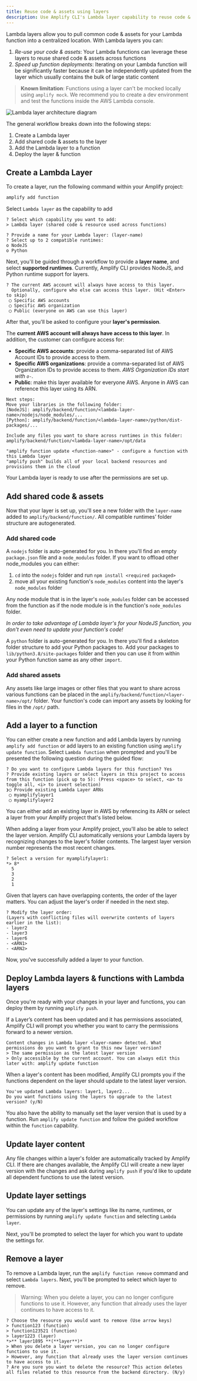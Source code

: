 ```yaml
---
title: Reuse code & assets using layers
description: Use Amplify CLI's Lambda layer capability to reuse code & assets across functions.
---
```


Lambda layers allow you to pull common code & assets for your Lambda function into a centralized location. With Lambda layers you can:
1. _*Re-use your code & assets*_: Your Lambda functions can leverage these layers to reuse shared code & assets across functions
2. _*Speed up function deployments*_: Iterating on your Lambda function will be significantly faster because it can be independently updated from the layer which usually contains the bulk of large static content

> **Known limitation**: Functions using a layer can't be mocked locally using `amplify mock`. We recommend you to create a dev environment and test the functions inside the AWS Lambda console.

![Lambda layer architecture diagram](~/images/layers-architecture.gif)

The general workflow breaks down into the following steps:
1. Create a Lambda layer
2. Add shared code & assets to the layer
3. Add the Lambda layer to a function
4. Deploy the layer & function

## Create a Lambda Layer

To create a layer, run the following command within your Amplify project:

```bash
amplify add function
```

Select `Lambda layer` as the capability to add

```console
? Select which capability you want to add:
> Lambda layer (shared code & resource used across functions)
```

```console 
? Provide a name for your Lambda layer: (layer-name)
? Select up to 2 compatible runtimes:
o NodeJS
o Python
```

Next, you'll be guided through a workflow to provide a **layer name**, and select **supported runtimes**. Currently, Amplify CLI provides NodeJS, and Python runtime support for layers.

```console
? The current AWS account will always have access to this layer.
  Optionally, configure who else can access this layer. (Hit <Enter> to skip)
 ◯ Specific AWS accounts
 ◯ Specific AWS organization
 ◯ Public (everyone on AWS can use this layer)
```

After that, you'll be asked to configure your **layer's permission**.

The **current AWS account will always have access to this layer**.
In addition, the customer can configure access for:
- **Specific AWS accounts**: provide a comma-separated list of AWS Account IDs to provide access to them.
- **Specific AWS organizations**: provide a comma-separated list of AWS Organization IDs to provide access to them. *AWS Organization IDs start with `o-`.*
- **Public**: make this layer available for everyone AWS. Anyone in AWS can reference this layer using its ARN.

```console
Next steps:
Move your libraries in the following folder:
[NodeJS]: amplify/backend/function/<lambda-layer-name>/nodejs/node_modules/...
[Python]: amplify/backend/function/<lambda-layer-name>/python/dist-packages/...

Include any files you want to share across runtimes in this folder:
amplify/backend/function/<lambda-layer-name>/opt/data

"amplify function update <function-name>" - configure a function with this Lambda layer
"amplify push" builds all of your local backend resources and provisions them in the cloud
```

Your Lambda layer is ready to use after the permissions are set up.

## Add shared code & assets

Now that your layer is set up, you'll see a new folder with the `layer-name` added to `amplify/backend/function/`. All compatible runtimes’ folder structure are autogenerated. 


### Add shared code

<amplify-block-switcher>

<amplify-block name="NodeJS">

A `nodejs` folder is auto-generated for you. In there you'll find an empty `package.json` file and a `node_modules` folder. If you want to offload other node_modules you can either:
1. `cd` into the `nodejs` folder and run `npm install <required packaged>`
2. move all your existing function's `node_modules` content into the layer's `node_modules` folder

Any node module that is in the layer's `node_modules` folder can be accessed from the function as if the node module is in the function's `node_modules` folder.

*In order to take advantage of Lambda layer's for your NodeJS function, you don't even need to update your function's code!*

</amplify-block>

<amplify-block name="Python">

A `python` folder is auto-generated for you. In there you'll find a skeleton folder structure to add your Python packages to. Add your packages to `lib/python3.8/site-packages` folder and then you can use it from within your Python function same as any other `import`. 

</amplify-block>

</amplify-block-switcher>

### Add shared assets

Any assets like large images or other files that you want to share across various functions can be placed in the `amplify/backend/function/<layer-name>/opt/` folder. Your function's code can import any assets by looking for files in the `/opt/` path.

## Add a layer to a function

You can either create a new function and add Lambda layers by running `amplify add function` or add layers to an existing function using `amplify update function`. Select `Lambda function` when prompted and you'll be presented the following question during the guided flow: 

```console
? Do you want to configure Lambda layers for this function? Yes
? Provide existing layers or select layers in this project to access from this function (pick up to 5): (Press <space> to select, <a> to toggle all, <i> to invert selection)
❯◯ Provide existing Lambda Layer ARNs
 ◯ myamplifylayer1
 ◯ myamplifylayer2
```

You can either add an existing layer in AWS by referencing its ARN or select a layer from your Amplify project that's listed below.

When adding a layer from your Amplify project, you'll also be able to select the layer version. Amplify CLI automatically versions your Lambda layers by recognizing changes to the layer's folder contents. The largest layer version number represents the most recent changes. 
```console
? Select a version for myamplifylayer1:
*> 8*
  5
  3
  2
  1
```

Given that layers can have overlapping contents, the order of the layer matters. You can adjust the layer's order if needed in the next step.

```console
? Modify the layer order:
(Layers with conflicting files will overwrite contents of layers earlier in the list):
- layer2
- layer3
- layer6
- <ARN1>
- <ARN2>
```

Now, you've successfully added a layer to your function.

## Deploy Lambda layers & functions with Lambda layers

Once you're ready with your changes in your layer and functions, you can deploy them by running `amplify push`. 

If a Layer’s content has been updated and it has permissions associated, Amplify CLI will prompt you whether you want to carry the permissions forward to a newer version.

```console
Content changes in Lambda layer <layer-name> detected. What permissions do you want to grant to this new layer version?
> The same permission as the latest layer version
> Only accessible by the current account. You can always edit this later with: amplify update function
```

When a layer's content has been modified, Amplify CLI prompts you if the functions dependent on the layer should update to the latest layer version.

```console
You've updated Lambda layers: layer1, layer2...
Do you want functions using the layers to upgrade to the latest version? (y/N)
```

You also have the ability to manually set the layer version that is used by a function. Run `amplify update function` and follow the guided workflow within the `function` capability.

## Update layer content

Any file changes within a layer's folder are automatically tracked by Amplify CLI. If there are changes available, the Amplify CLI will create a new layer version with the changes and ask during `amplify push` if you'd like to update all dependent functions to use the latest version.

## Update layer settings

You can update any of the layer's settings like its name, runtimes, or permissions by running `amplify update function` and selecting `Lambda layer`.

Next, you'll be prompted to select the layer for which you want to update the settings for.

## Remove a layer

To remove a Lambda layer, run the `amplify function remove` command and select `Lambda layers`. Next, you'll be prompted to select which layer to remove.

> Warning: When you delete a layer, you can no longer configure functions to use it. However, any function that already uses the layer continues to have access to it.

```console
? Choose the resource you would want to remove (Use arrow keys)
> function123 (function)
> function123521 (function)
> layer1223 (layer)
*>** layer1895 **(**layer**)*
> When you delete a layer version, you can no longer configure functions to use it.
> However, any function that already uses the layer version continues to have access to it.
? Are you sure you want to delete the resource? This action deletes all files related to this resource from the backend directory. (N/y)
```